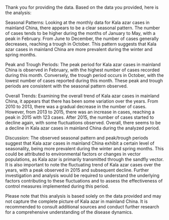 Thank you for providing the data. Based on the data you provided, here is the analysis:

Seasonal Patterns:
Looking at the monthly data for Kala azar cases in mainland China, there appears to be a clear seasonal pattern. The number of cases tends to be higher during the months of January to May, with a peak in February. From June to December, the number of cases generally decreases, reaching a trough in October. This pattern suggests that Kala azar cases in mainland China are more prevalent during the winter and spring months.

Peak and Trough Periods:
The peak period for Kala azar cases in mainland China is observed in February, with the highest number of cases recorded during this month. Conversely, the trough period occurs in October, with the lowest number of cases reported during this month. These peak and trough periods are consistent with the seasonal pattern observed.

Overall Trends:
Examining the overall trend of Kala azar cases in mainland China, it appears that there has been some variation over the years. From 2010 to 2013, there was a gradual decrease in the number of cases. However, from 2013 to 2015, there was an increase in cases, reaching a peak in 2015 with 123 cases. After 2015, the number of cases started to decline again, with some fluctuations observed. Overall, there seems to be a decline in Kala azar cases in mainland China during the analyzed period.

Discussion:
The observed seasonal pattern and peak/trough periods suggest that Kala azar cases in mainland China exhibit a certain level of seasonality, being more prevalent during the winter and spring months. This could be attributed to environmental factors or changes in vector populations, as Kala azar is primarily transmitted through the sandfly vector. It is also important to note the fluctuating trend of Kala azar cases over the years, with a peak observed in 2015 and subsequent decline. Further investigation and analysis would be required to understand the underlying factors contributing to these fluctuations and to assess the effectiveness of control measures implemented during this period.

Please note that this analysis is based solely on the data provided and may not capture the complete picture of Kala azar in mainland China. It is recommended to consult additional sources and conduct further research for a comprehensive understanding of the disease dynamics.